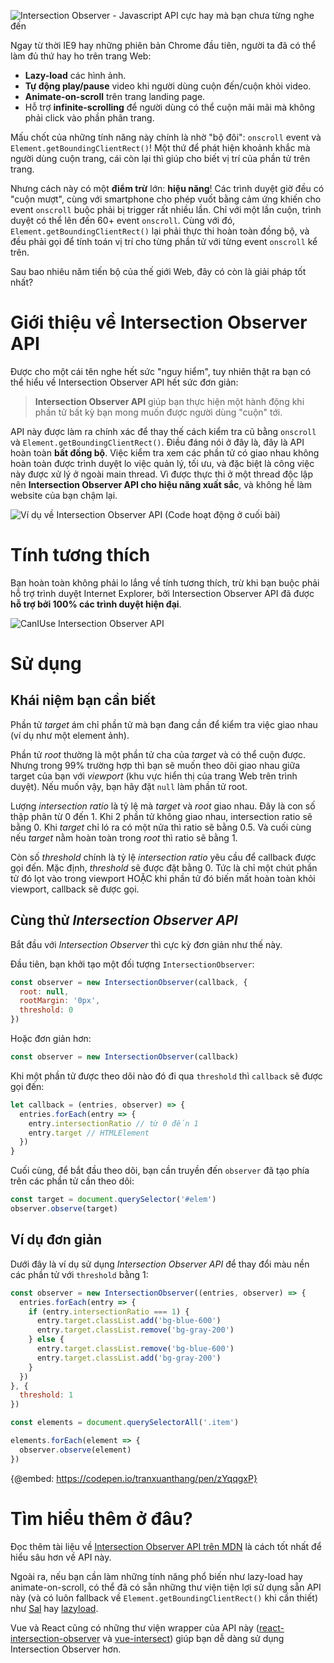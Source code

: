 ![Intersection Observer - Javascript API cực hay mà bạn chưa từng nghe đến](https://images.viblo.asia/aae1d373-43b2-4848-83bd-fe0eff898d72.jpg)

Ngay từ thời IE9 hay những phiên bản Chrome đầu tiên, người ta đã có thể làm đủ thứ hay ho trên trang Web:
* **Lazy-load** các hình ảnh.
* **Tự động play/pause** video khi người dùng cuộn đến/cuộn khỏi video.
* **Animate-on-scroll** trên trang landing page.
* Hỗ trợ **infinite-scrolling** để người dùng có thể cuộn mãi mãi mà không phải click vào phần phân trang.

Mấu chốt của những tính năng này chính là nhờ "bộ đôi": `onscroll` event và `Element.getBoundingClientRect()`! Một thứ để phát hiện khoảnh khắc mà người dùng cuộn trang, cái còn lại thì giúp cho biết vị trí của phần tử trên trang.

Nhưng cách này có một **điểm trừ** lớn: **hiệu năng**! Các trình duyệt giờ đều có "cuộn mượt", cùng với smartphone cho phép vuốt bằng cảm ứng khiến cho event `onscroll` buộc phải bị trigger rất nhiều lần. Chỉ với một lần cuộn, trình duyệt có thể lên đến 60+ event `onscroll`. Cùng với đó, `Element.getBoundingClientRect()` lại phải thực thi hoàn toàn đồng bộ, và đều phải gọi để tính toán vị trí cho từng phần tử với từng event `onscroll` kể trên.

Sau bao nhiêu năm tiến bộ của thế giới Web, đây có còn là giải pháp tốt nhất?

# Giới thiệu về Intersection Observer API
Được cho một cái tên nghe hết sức "nguy hiểm", tuy nhiên thật ra bạn có thể hiểu về Intersection Observer API hết sức đơn giản:

> **Intersection Observer API** giúp bạn thực hiện một hành động khi phần tử bất kỳ bạn mong muốn được người dùng "cuộn" tới.

API này được làm ra chính xác để thay thế cách kiểm tra cũ bằng `onscroll` và `Element.getBoundingClientRect()`. Điều đáng nói ở đây là, đây là API hoàn toàn **bất đồng bộ**. Việc kiểm tra xem các phần tử có giao nhau không hoàn toàn được trình duyệt lo việc quản lý, tối ưu, và đặc biệt là công việc này được xử lý ở ngoài main thread. Vì được thực thi ở một thread độc lập nên **Intersection Observer API cho hiệu năng xuất sắc**, và không hề làm website của bạn chậm lại.

![Ví dụ về Intersection Observer API (Code hoạt động ở cuối bài)](https://images.viblo.asia/e56a93da-ea84-4296-9f25-2d4220c3cdda.gif)

# Tính tương thích
Bạn hoàn toàn không phải lo lắng về tính tương thích, trừ khi bạn buộc phải hỗ trợ trình duyệt Internet Explorer, bởi Intersection Observer API đã được **hỗ trợ bởi 100% các trình duyệt hiện đại**.

![CanIUse Intersection Observer API](https://images.viblo.asia/8925dd28-a9b7-4023-a639-89524c799cd4.png)

# Sử dụng
## Khái niệm bạn cần biết
Phần tử *target* ám chỉ phần tử mà bạn đang cần để kiểm tra việc giao nhau (ví dụ như một element ảnh).

Phần tử *root* thường là một phần tử cha của *target* và có thể cuộn được. Nhưng trong 99% trường hợp thì bạn sẽ muốn theo dõi giao nhau giữa target của bạn với *viewport* (khu vực hiển thị của trang Web trên trình duyệt). Nếu muốn vậy, bạn hãy đặt `null` làm phần tử root.

Lượng *intersection ratio* là tỷ lệ mà *target* và *root* giao nhau. Đây là con số thập phân từ 0 đến 1. Khi 2 phần tử không giao nhau, intersection ratio sẽ bằng 0. Khi *target* chỉ ló ra có một nửa thì ratio sẽ bằng 0.5. Và cuối cùng nếu *target* nằm hoàn toàn trong *root* thì ratio sẽ bằng 1.

Còn số *threshold* chính là tỷ lệ *intersection ratio* yêu cầu để callback được gọi đến. Mặc định, *threshold* sẽ được đặt bằng 0. Tức là chỉ một chút phần tử đó lọt vào trong viewport HOẶC khi phần tử đó biến mất hoàn toàn khỏi viewport, callback sẽ được gọi.

## Cùng thử *Intersection Observer API*
Bắt đầu với *Intersection Observer* thì cực kỳ đơn giản như thế này.

Đầu tiên, bạn khởi tạo một đối tượng `IntersectionObserver`:

```javascript
const observer = new IntersectionObserver(callback, {
  root: null,
  rootMargin: '0px',
  threshold: 0
})
```

Hoặc đơn giản hơn:

```javascript
const observer = new IntersectionObserver(callback)
```

Khi một phần tử được theo dõi nào đó đi qua `threshold` thì `callback` sẽ được gọi đến:

```javascript
let callback = (entries, observer) => {
  entries.forEach(entry => {
    entry.intersectionRatio // từ 0 đến 1
    entry.target // HTMLElement
  })
}
```

Cuối cùng, để bắt đầu theo dõi, bạn cần truyền đến `observer` đã tạo phía trên các phần tử cần theo dõi:

```javascript
const target = document.querySelector('#elem')
observer.observe(target)
```

## Ví dụ đơn giản
Dưới đây là ví dụ sử dụng *Intersection Observer API* để thay đổi màu nền các phần tử với `threshold` bằng 1:

```javascript
const observer = new IntersectionObserver((entries, observer) => {
  entries.forEach(entry => {
    if (entry.intersectionRatio === 1) {
      entry.target.classList.add('bg-blue-600')
      entry.target.classList.remove('bg-gray-200')
    } else {
      entry.target.classList.remove('bg-blue-600')
      entry.target.classList.add('bg-gray-200')
    }
  })
}, {
  threshold: 1
})

const elements = document.querySelectorAll('.item')

elements.forEach(element => {
  observer.observe(element)
})
```

{@embed: https://codepen.io/tranxuanthang/pen/zYqqgxP}
# Tìm hiểu thêm ở đâu?
Đọc thêm tài liệu về [Intersection Observer API trên MDN](https://developer.mozilla.org/en-US/docs/Web/API/Intersection_Observer_API) là cách tốt nhất để hiểu sâu hơn về API này.

Ngoài ra, nếu bạn cần làm những tính năng phổ biến như lazy-load hay animate-on-scroll, có thể đã có sẵn những thư viện tiện lợi sử dụng sẵn API này (và có luôn fallback về `Element.getBoundingClientRect()` khi cần thiết) như [Sal](https://github.com/mciastek/sal) hay [lazyload](https://github.com/tuupola/lazyload).

Vue và React cũng có những thư viện wrapper của API này ([react-intersection-observer](https://www.npmjs.com/package/react-intersection-observer) và [vue-intersect](https://www.npmjs.com/package/vue-intersect)) giúp bạn dễ dàng sử dụng Intersection Observer hơn.